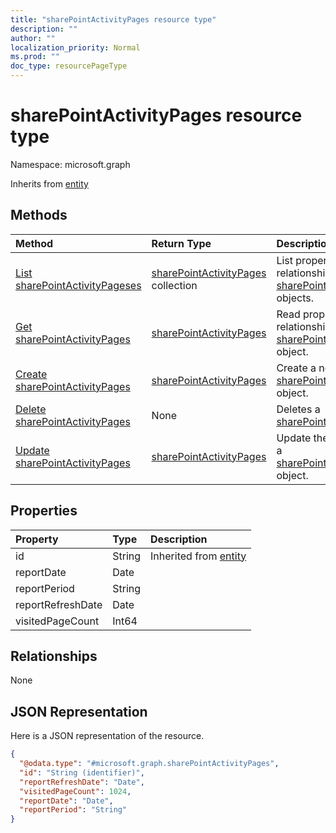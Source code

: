 ```yaml
---
title: "sharePointActivityPages resource type"
description: ""
author: ""
localization_priority: Normal
ms.prod: ""
doc_type: resourcePageType
---
```


# sharePointActivityPages resource type


Namespace: microsoft.graph




Inherits from [entity](../resources/entity.md)

## Methods
|Method|Return Type|Description|
|:---|:---|:---|
|[List sharePointActivityPageses](../api/sharepointactivitypages-list.md)|[sharePointActivityPages](../resources/sharepointactivitypages.md) collection|List properties and relationships of the [sharePointActivityPages](../resources/sharepointactivitypages.md) objects.|
|[Get sharePointActivityPages](../api/sharepointactivitypages-get.md)|[sharePointActivityPages](../resources/sharepointactivitypages.md)|Read properties and relationships of the [sharePointActivityPages](../resources/sharepointactivitypages.md) object.|
|[Create sharePointActivityPages](../api/sharepointactivitypages-create.md)|[sharePointActivityPages](../resources/sharepointactivitypages.md)|Create a new [sharePointActivityPages](../resources/sharepointactivitypages.md) object.|
|[Delete sharePointActivityPages](../api/sharepointactivitypages-delete.md)|None|Deletes a [sharePointActivityPages](../resources/sharepointactivitypages.md).|
|[Update sharePointActivityPages](../api/sharepointactivitypages-update.md)|[sharePointActivityPages](../resources/sharepointactivitypages.md)|Update the properties of a [sharePointActivityPages](../resources/sharepointactivitypages.md) object.|

## Properties
|Property|Type|Description|
|:---|:---|:---|
|id|String| Inherited from [entity](../resources/entity.md)|
|reportDate|Date||
|reportPeriod|String||
|reportRefreshDate|Date||
|visitedPageCount|Int64||

## Relationships
None

## JSON Representation
Here is a JSON representation of the resource.
<!-- {
  "blockType": "resource",
  "keyProperty": "id",
  "@odata.type": "microsoft.graph.sharePointActivityPages",
  "baseType": "microsoft.graph.entity",
  "openType": false
}
-->
``` json
{
  "@odata.type": "#microsoft.graph.sharePointActivityPages",
  "id": "String (identifier)",
  "reportRefreshDate": "Date",
  "visitedPageCount": 1024,
  "reportDate": "Date",
  "reportPeriod": "String"
}
```

